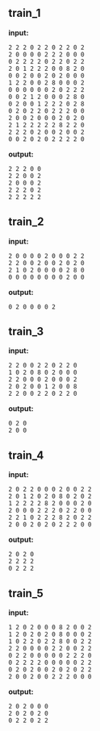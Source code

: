 
## train_1

**input:**
```
2 2 2 0 2 2 0 2 2 0 2
2 0 0 0 0 2 2 2 0 0 0
0 2 2 2 2 0 2 2 0 2 2
2 0 1 2 2 2 0 0 8 2 0
0 0 2 0 0 2 0 2 0 0 0
1 2 2 0 0 2 8 0 0 0 2
0 0 0 0 0 0 2 0 2 2 2
0 0 2 1 2 0 0 0 2 8 0
0 2 0 0 1 2 2 2 0 2 8
0 2 0 2 2 0 2 2 2 0 0
2 0 0 2 0 0 0 2 0 2 0
2 1 2 2 2 2 2 8 2 2 0
2 2 2 0 2 0 0 2 0 0 2
0 0 2 0 2 0 2 2 2 2 0
```


**output:**
```
2 2 2 0 0
2 2 0 0 2
2 0 0 0 2
2 2 2 0 2
2 2 2 2 2
```


## train_2

**input:**
```
2 0 0 0 0 2 0 0 0 2 2
2 2 0 0 2 0 0 2 0 2 0
2 1 0 2 0 0 0 0 2 8 0
0 0 0 0 0 0 0 0 2 0 0
```


**output:**
```
0 2 0 0 0 0 2
```


## train_3

**input:**
```
2 2 0 0 2 2 0 2 2 0
1 0 2 0 8 0 2 0 0 0
2 2 0 0 0 2 0 0 0 2
2 0 2 0 0 1 2 0 0 8
2 2 0 0 2 2 0 2 2 0
```


**output:**
```
0 2 0
2 0 0
```


## train_4

**input:**
```
2 0 2 2 0 0 0 2 0 0 2 2
2 0 1 2 0 2 0 8 0 2 0 2
1 2 2 2 2 8 2 0 0 0 2 0
2 0 0 0 2 2 2 0 2 2 0 0
2 2 1 0 2 2 2 8 2 0 2 2
2 0 0 2 0 2 0 2 2 2 0 0
```


**output:**
```
2 0 2 0
2 2 2 2
0 2 2 2
```


## train_5

**input:**
```
1 2 0 2 0 0 0 8 2 0 0 2
1 2 0 2 0 2 0 8 0 0 0 2
1 0 2 2 0 2 2 8 0 0 2 2
2 2 0 0 0 0 2 2 0 0 2 2
0 2 2 0 0 0 0 0 2 2 2 0
0 2 2 2 2 0 0 0 0 0 2 2
0 2 0 2 0 0 2 0 2 0 2 2
2 0 0 2 0 0 2 2 2 0 0 0
```


**output:**
```
2 0 2 0 0 0
2 0 2 0 2 0
0 2 2 0 2 2
```

